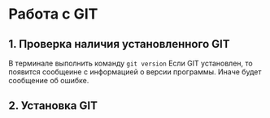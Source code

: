 # Работа с GIT

## 1. Проверка наличия установленного GIT
В терминале выполнить команду `git version`
Если GIT установлен, то появится сообщеине с информацией о версии программы. Иначе будет сообщение об ошибке.

## 2. Установка GIT